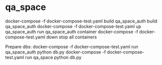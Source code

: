 # qa_space

docker-compose -f docker-compose-test.yaml build qa_space_auth build qa_space_auth
docker-compose -f docker-compose-test.yaml up qa_space_auth run qa_space_auth container
docker-compose -f docker-compose-test.yaml down stop all containers


Prepare dbs:
docker-compose -f docker-compose-test.yaml run qa_space_auth python db.py
docker-compose -f docker-compose-test.yaml run qa_space python db.py